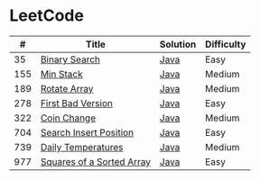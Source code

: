 # LeetCode

| #   | Title                                                                                             | Solution                                                 | Difficulty |
| --- | ------------------------------------------------------------------------------------------------- | -------------------------------------------------------- | ---------- |
| 35  | [Binary Search](https://leetcode.com/problems/binary-search/description)                          | [Java](./algorithms/java/35_BinarySearch.java)           | Easy       |
| 155 | [Min Stack](https://leetcode.com/problems/min-stack/description/)                                 | [Java](./algorithms//java/155_MinStack.md)               | Medium     |
| 189 | [Rotate Array](https://leetcode.com/problems/rotate-array/description/)                           | [Java](./algorithms//java/189_RotateArray.md)            | Medium     |
| 278 | [First Bad Version](https://leetcode.com/problems/first-bad-version/description/)                 | [Java](./algorithms/java/278_FirstBadVersion.java)       | Easy       |
| 322 | [Coin Change](https://leetcode.com/problems/coin-change/description/)                             | [Java](./algorithms/java/322_CoinChange.java)            | Medium     |
| 704 | [Search Insert Position](https://leetcode.com/problems/search-insert-position/description/)       | [Java](./algorithms//java/704_SearchInsertPosition.java) | Easy       |
| 739 | [Daily Temperatures](https://leetcode.com/problems/daily-temperatures/description/)               | [Java](./algorithms//java/739_DailyTemperatures.md)      | Medium     |
| 977 | [Squares of a Sorted Array](https://leetcode.com/problems/squares-of-a-sorted-array/description/) | [Java](./algorithms//java/977_SquaresOfASortedArray.md)  | Easy       |
